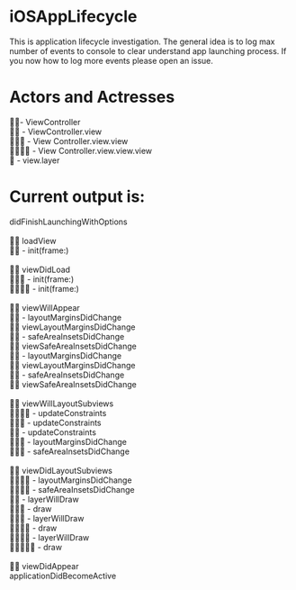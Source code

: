 # iOSAppLifecycle
This is application lifecycle investigation. The general idea is to log max number of events to console to clear understand app launching process. If you now how to log more events please open an issue.
<br>
# Actors and Actresses
🤴🏿- ViewController <br>
🐯🐯 - ViewController.view <br>
🐸🐸🐸 - View Controller.view.view <br>
🦊🦊🦊🦊 - View Controller.view.view.view <br>
🌅 - view.layer <br>
# Current output is: 
didFinishLaunchingWithOptions<br>
<br>
🤴🏿 loadView<br>
🐯🐯 - init(frame:)<br>
<br>
🤴🏿 viewDidLoad<br>
🐸🐸🐸 - init(frame:)<br>
🦊🦊🦊🦊 - init(frame:)<br>
<br>
🤴🏿 viewWillAppear<br>
🐯🐯 - layoutMarginsDidChange<br>
🤴🏿 viewLayoutMarginsDidChange<br>
🐯🐯 - safeAreaInsetsDidChange<br>
🤴🏿 viewSafeAreaInsetsDidChange<br>
🐯🐯 - layoutMarginsDidChange<br>
🤴🏿 viewLayoutMarginsDidChange<br>
🐯🐯 - safeAreaInsetsDidChange<br>
🤴🏿 viewSafeAreaInsetsDidChange<br>
<br>
🤴🏿 viewWillLayoutSubviews<br>
🦊🦊🦊🦊 - updateConstraints<br>
🐸🐸🐸 - updateConstraints<br>
🐯🐯 - updateConstraints<br>
🐸🐸🐸 - layoutMarginsDidChange<br>
🐸🐸🐸 - safeAreaInsetsDidChange<br>
<br>
🤴🏿 viewDidLayoutSubviews<br>
🦊🦊🦊🦊 - layoutMarginsDidChange<br>
🦊🦊🦊🦊 - safeAreaInsetsDidChange<br>
🐯🐯 - layerWillDraw<br>
🐯🐯🌅 - draw<br>
🐸🐸🐸 - layerWillDraw<br>
🐸🐸🐸🌅 - draw<br>
🦊🦊🦊🦊 - layerWillDraw<br>
🦊🦊🦊🦊🌅 - draw<br>
<br>
🤴🏿 viewDidAppear<br>
applicationDidBecomeActive
